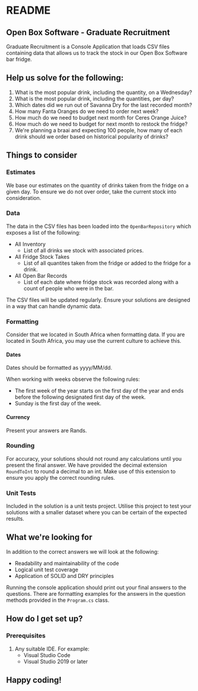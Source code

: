 # README

## Open Box Software - Graduate Recruitment

Graduate Recruitment is a Console Application that loads CSV files containing data that allows us to track the stock in our Open Box Software bar fridge.

## Help us solve for the following:

1. What is the most popular drink, including the quantity, on a Wednesday?
2. What is the most popular drink, including the quantities, per day?
3. Which dates did we run out of Savanna Dry for the last recorded month?
4. How many Fanta Oranges do we need to order next week?
5. How much do we need to budget next month for Ceres Orange Juice?
6. How much do we need to budget for next month to restock the fridge?
7. We're planning a braai and expecting 100 people, how many of each drink should we order based on historical popularity of drinks?

## Things to consider

### Estimates

We base our estimates on the quantity of drinks taken from the fridge on a given day. To ensure we do not over order, take the current stock into consideration.

### Data

The data in the CSV files has been loaded into the `OpenBarRepository` which exposes a list of the following:

- All Inventory
  - List of all drinks we stock with associated prices.
- All Fridge Stock Takes
  - List of all quantites taken from the fridge or added to the fridge for a drink.
- All Open Bar Records
  - List of each date where fridge stock was recorded along with a count of people who were in the bar.

The CSV files will be updated regularly. Ensure your solutions are designed in a way that can handle dynamic data.

### Formatting

Consider that we located in South Africa when formatting data. If you are located in South Africa, you may use the current culture to achieve this.

#### **Dates**

Dates should be formatted as yyyy/MM/dd.

When working with weeks observe the following rules:

- The first week of the year starts on the first day of the year and ends before the following designated first day of the week.
- Sunday is the first day of the week.

#### **Currency**

Present your answers are Rands.

### Rounding

For accuracy, your solutions should not round any calculations until you present the final answer. We have provided the decimal extension `RoundToInt` to round a decimal to an int. Make use of this extension to ensure you apply the correct rounding rules.

### Unit Tests

Included in the solution is a unit tests project. Utilise this project to test your solutions with a smaller dataset where you can be certain of the expected results.

## What we're looking for

In addition to the correct answers we will look at the following:

- Readability and maintainability of the code
- Logical unit test coverage
- Application of SOLID and DRY principles

Running the console application should print out your final answers to the questions. There are formatting examples for the answers in the question methods provided in the `Program.cs` class.

## How do I get set up?

### Prerequisites

1. Any suitable IDE. For example:
   - Visual Studio Code
   - Visual Studio 2019 or later

## Happy coding!
